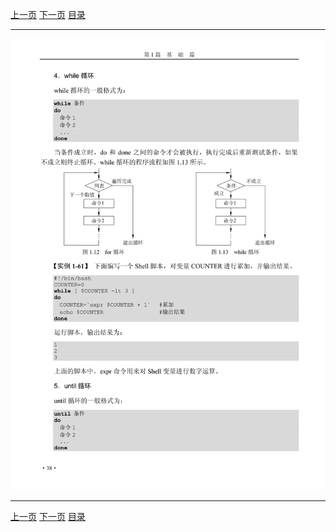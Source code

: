 [上一页](050.md) [下一页](052.md) [目录](../README.md)

***

![051](../images/051.png)

***

[上一页](050.md) [下一页](052.md) [目录](../README.md)
